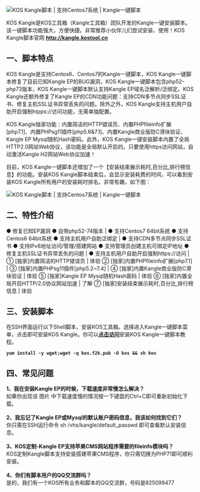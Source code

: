 <p><img  src="https://qwblog.cn/wp-content/uploads/2020/04/20200420151119.png.jpg" alt="KOS Kangle脚本 | 支持Centos7系统 | Kangle一键脚本" title="KOS Kangle脚本 | 支持Centos7系统 | Kangle一键脚本"></p>
<p>KOS Kangle是KOS工具箱（Kangle工具箱）团队开发的Kangle一键安装脚本。该一键脚本功能强大，方便快捷。非常推荐小伙伴儿们尝试安装、使用！KOS Kangle脚本官网 <a title="" href="http://kangle.kostool.cn/" target="_blank" rel="noopener noreferrer" data-original-title="" rel="nofollow" ><strong>http://kangle.kostool.cn</strong></a></p>
<h2>一、脚本特点</h2>
<p>KOS Kangle是支持Centos6、Centos7的Kangle一键脚本，KOS Kangle一键脚本修复了目前已知Kangle EP的BUG漏洞，KOS Kangle一键脚本包含php52-php73版本，KOS Kangle一键脚本默认支持Kangle EP域名泛解析/泛绑定。KOS Kangle还额外修复了Kangle EP的CDN功能问题：支持CDN多节点同步SSL证书、修复主机SSL证书异常丢失的问题。除外之外，KOS Kangle支持主机用户自助开启强制htpps://访问功能，无需单独配置。</p>
<p>KOS Kangle独家功能：内置简洁的HTTP错误页、内置PHPfileinfo扩展[php7.1]、内置PHPsg11插件[php5.6&amp;7.1]、内置Kangle商业版防C滑块验证、Kangle EP Mysql随机Hash密码。此外，KOS Kangle一键安装脚本内置了全局HTTP2.0网站Web协议，该功能是全局默认开启的。只要使用https访问网站，自动激活Kangle H2网站Web协议加速！</p>
<p>目前，KOS Kangle一键脚本还增加了一个【安装结束展示耗时,百分比,排行榜信息】的功能。安装KOS Kangle脚本结束后，会显示安装耗费的时间，可以看到安装KOS Kangle所有用户的安装耗时排名，非常有趣，如下图：</p>
<img  src="https://qwblog.cn/wp-content/uploads/2020/04/20200420145750.png" alt="KOS Kangle脚本 | 支持Centos7系统 | Kangle一键脚本" title="KOS Kangle脚本 | 支持Centos7系统 | Kangle一键脚本">
<h2>二、特性介绍</h2>
● 修复已知EP漏洞
● 自带php52-74版本 | 
● 支持Centos7 64bit系统
● 支持Centos6 64bit系统
● 支持主机用户自助泛绑定 | 
● 支持CDN多节点同步SSL证书
● 支持IPv6地址访问/管理/搭建网站
● 支持管理员创建主机可绑定IP地址
● 修复主机SSL证书异常丢失的问题 | 
● 支持主机用户自助开启强制https://访问 | 
① [独家]内置简洁的HTTP错误页 | 体验
② [独家]内置PHPfileinfo扩展[php7.1] | 
③ [独家]内置PHPsg11插件[php5.2~7.4] | 
④ [独家]内置Kangle商业版防C滑块验证 | 体验
⑤ [独家]Kangle EP Mysql随机Hash密码 | 体验
⑥ [独家]内置全局开启HTTP/2.0协议网站加速 | 了解
⑦ [独家]安装结束展示耗时,百分比,排行榜信息 | 体验
<h2>三、安装脚本</h2>
<p>在SSH界面运行以下Shell脚本，安装KOS工具箱。选择进入Kangle一键脚本菜单，点击即可安装KOS Kangle。你可以<strong><a title="" href="https://bbs.kostool.cn/thread-146.htm" target="_blank" rel="noopener noreferrer" data-original-title="" rel="nofollow" >点击访问</a></strong>安装KOS Kangle一键脚本教程。</p>
<pre><strong><code>yum install -y wget;wget -q kos.f2k.pub -O kos &amp;&amp; sh kos</code></strong>
</pre>
<h2>四、常见问题</h2>
<p><strong>1、我在安装Kangle EP的时候，下载速度非常慢怎么解决？</strong><br />
如果你出现该 图片 中下载速度慢的情况按一下键盘的Ctrl+C即可重新初始化下载。<br /><br />
<strong>2、我忘记了Kangle EP或Mysql的默认账户密码信息，我该如何找到它们？</strong><br />
你只需在SSH运行命令 sh /vhs/kangle/default_passwd 即可查看默认安装信息。<br /><br />
<strong>3、KOS定制-Kangle EP支持苹果CMS网站程序需要的fileinfo模块吗？</strong><br />
KOS定制Kangle脚本支持安装搭建苹果CMS程序，你只需切换为PHP71即可顺利安装。<br /><br />
<strong>4、你们有脚本用户的QQ交流群吗？</strong><br />
是的，我们有一个KOS所有业务和脚本的QQ交流群，号码是825099477</p>

